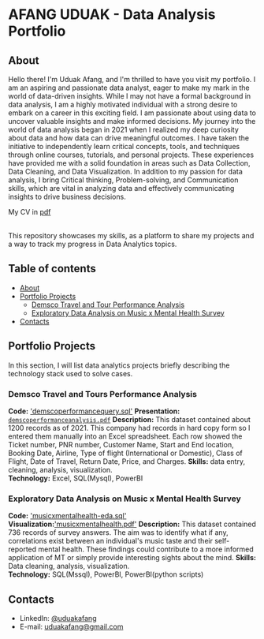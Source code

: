 # AFANG UDUAK - Data Analysis Portfolio 

## About

Hello there! I'm Uduak Afang, and I'm thrilled to have you visit my portfolio.
I am an aspiring and passionate data analyst, eager to make my mark in the world of data-driven insights. While I may not have a formal background in data analysis, I am a highly motivated individual with a strong desire to embark on a career in this exciting field. I am passionate about using data to uncover valuable insights and make informed decisions. 
  My journey into the world of data analysis began in 2021 when I realized my deep curiosity about data and how data can drive meaningful outcomes. I have taken the initiative to independently learn critical concepts, tools, and techniques through online courses, tutorials, and personal projects.
		These experiences have provided me with a solid foundation in areas such as Data Collection, Data Cleaning, and Data Visualization.
		In addition to my passion for data analysis, I bring Critical thinking, Problem-solving, and Communication skills, which are vital in analyzing data and effectively communicating insights to drive business decisions.<p>

My CV in [pdf](https://github.com/UduakAfang/Portfolio/blob/main/Uduak%20Afang%20CV.pdf) 

<br>
This repository showcases my skills, as a platform to share my projects and a way to track my progress in Data Analytics topics.  
<br>
  

## Table of contents
- [About](#about)
- [Portfolio Projects](#portfolio-projects)
	+ [Demsco Travel and Tour Performance Analysis](#demsco-travel-and-tours-performance-analysis)
	+ [Exploratory Data Analysis on Music x Mental Health Survey](#exploratory-data-analysis-on-music-x-mental-health-survey)
- [Contacts](#contacts)

## Portfolio Projects
In this section, I will list data analytics projects briefly describing the technology stack used to solve cases.

### Demsco Travel and Tours Performance Analysis
**Code:** ['demscoperformancequery.sql'](https://github.com/UduakAfang/Portfolio/blob/main/demscoperformancequery.sql)
**Presentation:** [`demscoperformanceanalysis.pdf`](https://github.com/UduakAfang/Portfolio/blob/main/Demsco%20Performance%20Analysis%20Slide.pdf)
**Description:** This dataset contained about 1200 records as of 2021. This company had records in hard copy form so I entered them manually into an Excel spreadsheet.
Each row showed the Ticket number, PNR number, Customer Name, Start and End location, Booking Date, Airline, Type of flight (International or Domestic), Class of Flight, Date of Travel, Return Date, Price, and Charges. 
**Skills:** data entry, cleaning, analysis, visualization.  
**Technology:** Excel, SQL(Mysql), PowerBI


### Exploratory Data Analysis on Music x Mental Health Survey
**Code:** ['musicxmentalhealth-eda.sql'](https://github.com/UduakAfang/Portfolio/blob/main/Music%20Therapy%20Query.sql)
**Visualization:**['musicxmentalhealth.pdf'](https://github.com/UduakAfang/Portfolio/blob/main/Music%26Mental%20Health%20EDA%20Visualization.pdf)
**Description:** This dataset contained 736 records of survey answers. The aim was to identify what if any, correlations exist between an individual's music taste and their self-reported mental health. These findings could contribute to a more informed application of MT or simply provide interesting sights about the mind. 
**Skills:** Data cleaning, analysis, visualization.  
**Technology:** SQL(Mssql), PowerBI, PowerBI(python scripts)




## Contacts
- LinkedIn: [@uduakafang](https://www.linkedin.com/in/uduakafang)
- E-mail: uduakafang@gmail.com
